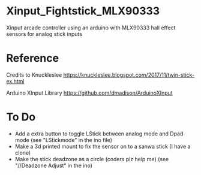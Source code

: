 # Xinput_Fightstick_MLX90333
Xinput arcade controller using an arduino with MLX90333 hall effect sensors for analog stick inputs

# Reference
Credits to Knuckleslee
https://knuckleslee.blogspot.com/2017/11/twin-stick-ex.html

Arduino XInput Library
https://github.com/dmadison/ArduinoXInput

# To Do
- Add a extra button to toggle LStick between analog mode and Dpad mode (see "LStickmode" in the ino file)
- Make a 3d printed mount to fix the sensor on to a sanwa stick (I have a clone)
- Make the stick deadzone as a circle (coders plz help me) (see "//Deadzone Adjust" in the ino)
